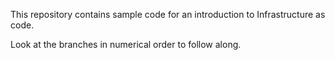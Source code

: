 This repository contains sample code for an introduction to Infrastructure as code.

Look at the branches in numerical order to follow along.
